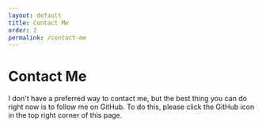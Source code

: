 ```yaml
---
layout: default
title: Contact Me
order: 2
permalink: /contact-me
---
```


# Contact Me

I don't have a preferred way to contact me, but the best thing you can do right now is to follow me on GitHub. To do this, please click the GitHub icon in the top right corner of this page.

